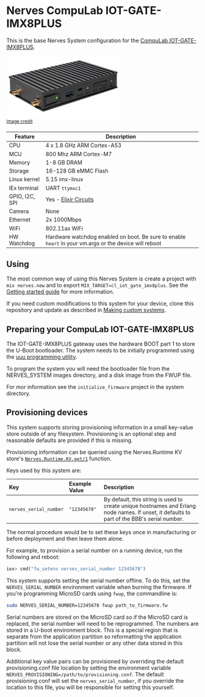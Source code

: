 # Nerves CompuLab IOT-GATE-IMX8PLUS

This is the base Nerves System configuration for the [CompuLab IOT-GATE-IMX8PLUS](https://www.compulab.com/products/iot-gateways/iot-gate-imx8plus-industrial-arm-iot-gateway/).

![IOT-GATE-IMX8PLUS Image](assets/iot-gate-imx8plus.jpg)
<br><sup>[Image credit](#compulab)</sup>

| Feature              | Description                     |
| -------------------- | ------------------------------- |
| CPU                  | 4 x 1.8 GHz ARM Cortex-A53      |
| MCU                  | 800 Mhz ARM Cortex-M7           | 
| Memory               | 1-8 GB DRAM                     |
| Storage              | 16-128 GB eMMC Flash            |
| Linux kernel         | 5.15 imx-linux                  |
| IEx terminal         | UART `ttymxc1`                  |
| GPIO, I2C, SPI       | Yes - [Elixir Circuits](https://github.com/elixir-circuits) |
| Camera               | None                            |
| Ethernet             | 2x 1000Mbps                     |
| WiFi                 | 802.11ax WiFi                   |
| HW Watchdog          | Hardware watchdog enabled on boot. Be sure to enable `heart` in your vm.args or the device will reboot |

## Using

The most common way of using this Nerves System is create a project with `mix
nerves.new` and to export `MIX_TARGET=cl_iot_gate_imx8plus`. See the [Getting started
guide](https://hexdocs.pm/nerves/getting-started.html#creating-a-new-nerves-app)
for more information.

If you need custom modifications to this system for your device, clone this
repository and update as described in [Making custom
systems](https://hexdocs.pm/nerves/customizing-systems.html).

## Preparing your CompuLab IOT-GATE-IMX8PLUS

The IOT-GATE-IMX8PLUS gateway uses the hardware BOOT part 1 to store the 
U-Boot bootloader. The system needs to be initially programmed using the 
[uuu programming utility](https://github.com/NXPmicro/mfgtools). 

To program the system you will need the bootloader file from the NERVES_SYSTEM
images directory, and a disk image from the FWUP file.

For mor information see the `initialize_firmware` project in the system directory.

## Provisioning devices

This system supports storing provisioning information in a small key-value store
outside of any filesystem. Provisioning is an optional step and reasonable
defaults are provided if this is missing.

Provisioning information can be queried using the Nerves.Runtime KV store's
[`Nerves.Runtime.KV.get/1`](https://hexdocs.pm/nerves_runtime/Nerves.Runtime.KV.html#get/1)
function.

Keys used by this system are:

Key                    | Example Value     | Description
:--------------------- | :---------------- | :----------
`nerves_serial_number` | `"12345678"`       | By default, this string is used to create unique hostnames and Erlang node names. If unset, it defaults to part of the BBB's serial number.

The normal procedure would be to set these keys once in manufacturing or before
deployment and then leave them alone.

For example, to provision a serial number on a running device, run the following
and reboot:

```elixir
iex> cmd("fw_setenv nerves_serial_number 12345678")
```

This system supports setting the serial number offline. To do this, set the
`NERVES_SERIAL_NUMBER` environment variable when burning the firmware. If you're
programming MicroSD cards using `fwup`, the commandline is:

```sh
sudo NERVES_SERIAL_NUMBER=12345678 fwup path_to_firmware.fw
```

Serial numbers are stored on the MicroSD card so if the MicroSD card is
replaced, the serial number will need to be reprogrammed. The numbers are stored
in a U-boot environment block. This is a special region that is separate from
the application partition so reformatting the application partition will not
lose the serial number or any other data stored in this block.

Additional key value pairs can be provisioned by overriding the default
provisioning.conf file location by setting the environment variable
`NERVES_PROVISIONING=/path/to/provisioning.conf`. The default provisioning.conf
will set the `nerves_serial_number`, if you override the location to this file,
you will be responsible for setting this yourself.

